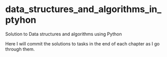# data_structures_and_algorithms_in_ptyhon
Solution to  Data structures and algorithms using Python

Here I will commit the solutions to tasks in the end of each chapter as I go through them.
